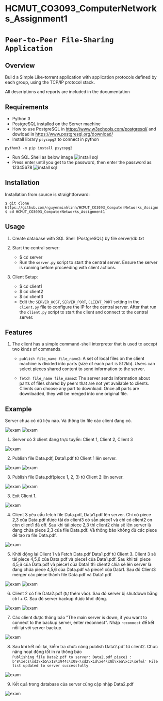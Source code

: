 # HCMUT_CO3093_ComputerNetworks_Assignment1
# `Peer-to-Peer File-Sharing Application`

## Overview
Build a Simple Like-torrent application with application protocols defined by each group, using the TCP/IP protocol stack.

All descriptions and reports are included in the documentation
## Requirements 
- Python 3
- PostgreSQL installed on the Server machine 
- How to use PostgreSQL in https://www.w3schools.com/postgresql/ and dowload in https://www.postgresql.org/download/
- Install library `psycopg2` to connect in python
```
python3 -m pip install psycopg2
```
- Run SQL Shell as below image
![install sql](_img/image1.png)
- Press enter until you get to the password, then enter the password as 12345678
![install sql](_img/image.png)
## Installation
Installation from source is straightforward:
```
$ git clone https://github.com/nguyenminhlinh/HCMUT_CO3093_ComputerNetworks_Assignment1.git
$ cd HCMUT_CO3093_ComputerNetworks_Assignment1
```
## Usage
1. Create database with SQL Shell (PostgreSQL) by file server/db.txt 
2. Start the central server:
   - $ cd server
   - Run the `server.py` script to start the central server. Ensure the server is running before proceeding with client actions.

3. Client Setup:
   - $ cd client1
   - $ cd client2
   - $ cd client3
   - Edit the `SERVER_HOST`, `SERVER_PORT`, `CLIENT_PORT` setting in the `client.py` file to configure the IP for the central server. After that run the `client.py` script to start the client and connect to the central server.

## Features

1. The client has a simple command-shell interpreter that is used to accept two kinds of commands.
    - `publish file_name file_name2`: A set of local files on the client machine is divided into parts (size of each part is 512kb). Users can select pieces shared content to send information to the server.
    
    - `fetch file_name file_name2`: The server sends information about parts of files shared by peers that are not yet available to clients. Clients can choose any part to download. Once all parts are downloaded, they will be merged into one original file.

## Example
Server chưa có dữ liệu nào. Và thông tin file các client đang có.

![exam](_img/ex1_0.jpg)
![exam](_img/ex1_1.jpg)

1. Server có 3 client đang trực tuyến: Client 1, Client 2, Client 3

![exam](_img/ex1_2.jpg)

2. Publish file Data.pdf, Data1.pdf từ Client 1 lên server. 

![exam](_img/ex1_3.jpg)
![exam](_img/ex1_4.jpg)

3. Publish file Data.pdf(piece 1, 2, 3) từ Client 2 lên server. 

![exam](_img/ex1_5.jpg)
![exam](_img/ex1_6.jpg)

3. Exit Client 1.

![exam](_img/ex1_7.jpg)

4. Client 3 yêu cầu fetch file Data.pdf, Data1.pdf lên server. Chỉ có piece 2,3 của Data.pdf được tải do client3 có sẵn piece1 và chỉ có client2 on còn client1 đã off. Sau khi tải piece 2,3 thì client2 chia sẽ lên server là đang chứa piece 2,3 của file Data.pdf. Và thông báo không đủ các piece để tạo ra file Data.pdf.

![exam](_img/ex1_8.jpg)

5. Khởi động lại Client 1 và Fetch Data.pdf Data1.pdf từ Client 3. Client 3 sẽ tải piece 4,5,6 của Data.pdf và piece1 của Data1.pdf.  Sau khi tải piece 4,5,6 của Data.pdf và piece1 của Data1 thì client2 chia sẽ lên server là đang chứa piece 4,5,6 của Data.pdf và piece1 của Data1. Sau đó Client3 merger các piece thành file Data.pdf và Data1.pdf.

![exam](_img/ex1_9.jpg)
![exam](_img/ex1_10.jpg)

6. Client 2 có file Data2.pdf (tự thêm vào). Sau đó server bị shutdown bằng ctrl + C. Sau đó server backup được khởi động.

![exam](_img/ex1_14.jpg)
![exam](_img/ex1_11.jpg)

7. Các client được thông báo "The main server is down, if you want to connect to the backup server, enter reconnect". Nhập `reconnect` để kết nối lại với server backup. 

![exam](_img/ex1_12.jpg)

8. Sau khi kết nối lại, kiểm tra chức năng publish Data2.pdf từ client2. Chức năng hoạt động tốt in ra thông báo  
`Publishing file Data2.pdf to server:
Data2.pdf_piece1 : b'8\xecs\xd3\xb5\x18\x944c\x08<\xd2\x1d\xe4\x8b\xea\xc3\xef&l'
File list updated to server successfully`

![exam](_img/ex1_15.jpg)

9. Kết quả trong database của server cũng cập nhập Data2.pdf

![exam](_img/ex1_13.jpg)

